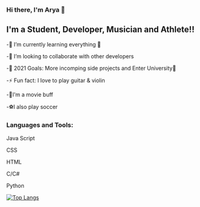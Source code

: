 ### Hi there, I'm Arya 👋



## I'm a Student, Developer, Musician and Athlete!!
-🌱 I’m currently learning everything 🤣

-👯 I’m looking to collaborate with other developers

-🥅 2021 Goals: More incomping side projects and Enter University🤞

-⚡ Fun fact: I love to play guitar & violin

-🎥I'm a movie buff

-⚽I also play soccer



### Languages and Tools:

Java Script

CSS

HTML

C/C#

Python


[![Top Langs](https://github-readme-stats.vercel.app/api/top-langs/?username=Ary4-alt)](https://github.com/Ary4-alt)

